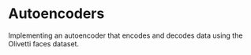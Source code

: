 # Autoencoders
Implementing an autoencoder that encodes and decodes data using the Olivetti faces dataset.

